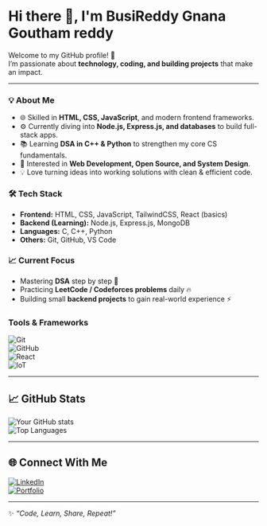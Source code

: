 # Hi there 👋, I'm BusiReddy Gnana Goutham reddy

Welcome to my GitHub profile! 🚀  
I’m passionate about **technology, coding, and building projects** that make an impact.  

---

### 💡 About Me
- 🌐 Skilled in **HTML, CSS, JavaScript**, and modern frontend frameworks.  
- ⚙️ Currently diving into **Node.js, Express.js, and databases** to build full-stack apps.  
- 📚 Learning **DSA in C++ & Python** to strengthen my core CS fundamentals.  
- 🎯 Interested in **Web Development, Open Source, and System Design**.  
- 💡 Love turning ideas into working solutions with clean & efficient code.  

### 🛠️ Tech Stack
- **Frontend:** HTML, CSS, JavaScript, TailwindCSS, React (basics)  
- **Backend (Learning):** Node.js, Express.js, MongoDB  
- **Languages:** C, C++, Python  
- **Others:** Git, GitHub, VS Code  

### 📈 Current Focus
- Mastering **DSA** step by step 📘  
- Practicing **LeetCode / Codeforces problems** daily 🔥  
- Building small **backend projects** to gain real-world experience ⚡

### Tools & Frameworks  
![Git](https://img.shields.io/badge/Git-F05032?style=for-the-badge&logo=git&logoColor=white)  
![GitHub](https://img.shields.io/badge/GitHub-121011?style=for-the-badge&logo=github&logoColor=white)  
![React](https://img.shields.io/badge/React-20232A?style=for-the-badge&logo=react&logoColor=61DAFB)  
![IoT](https://img.shields.io/badge/IoT-008C99?style=for-the-badge&logo=internetofthings&logoColor=white)  

---

## 📈 GitHub Stats  
![Your GitHub stats](https://github-readme-stats.vercel.app/api?username=YOUR-USERNAME&show_icons=true&theme=radical)  
![Top Languages](https://github-readme-stats.vercel.app/api/top-langs/?username=YOUR-USERNAME&layout=compact&theme=radical)  

---

## 🌐 Connect With Me  
[![LinkedIn](https://img.shields.io/badge/LinkedIn-0A66C2?style=for-the-badge&logo=linkedin&logoColor=white)](https://www.linkedin.com/in/YOUR-LINKEDIN)  
[![Portfolio](https://img.shields.io/badge/Portfolio-FF5722?style=for-the-badge&logo=google-chrome&logoColor=white)](YOUR-PORTFOLIO-LINK)  

---

✨ *“Code, Learn, Share, Repeat!”*  
